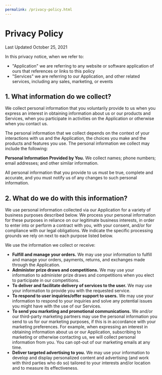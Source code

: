 ```yaml
---
permalink: /privacy-policy.html
---
```


# Privacy Policy
Last Updated October 25, 2021

In this privacy notice, when we refer to:
- "Application" we are referring to any website or software application of ours that references or links to this policy
- "Services" we are referring to our Application, and other related services, including any sales, marketing, or events


## 1. What information do we collect?
We collect personal information that you voluntarily provide to us when you express an interest in obtaining information about us or our products and Services, when you participate in activities on the Application or otherwise when you contact us.

The personal information that we collect depends on the context of your interactions with us and the Application, the choices you make and the products and features you use. The personal information we collect may include the following:

**Personal Information Provided by You.** We collect names; phone numbers; email addresses; and other similar information.

All personal information that you provide to us must be true, complete and accurate, and you must notify us of any changes to such personal information.



## 2. What do we do with this information?
We use personal information collected via our Application for a variety of business purposes described below. We process your personal information for these purposes in reliance on our legitimate business interests, in order to enter into or perform a contract with you, with your consent, and/or for compliance with our legal obligations. We indicate the specific processing grounds we rely on next to each purpose listed below.

We use the information we collect or receive:
-	**Fulfill and manage your orders.** We may use your information to fulfill and manage your orders, payments, returns, and exchanges made through the Application.
-	**Administer prize draws and competitions.** We may use your information to administer prize draws and competitions when you elect to participate in our competitions.
-	**To deliver and facilitate delivery of services to the user.** We may use your information to provide you with the requested service.
-	**To respond to user inquiries/offer support to users.** We may use your information to respond to your inquiries and solve any potential issues you might have with the use of our Services.
-	**To send you marketing and promotional communications.** We and/or our third-party marketing partners may use the personal information you send to us for our marketing purposes, if this is in accordance with your marketing preferences. For example, when expressing an interest in obtaining information about us or our Application, subscribing to marketing or otherwise contacting us, we will collect personal information from you. You can opt-out of our marketing emails at any time.
-	**Deliver targeted advertising to you.** We may use your information to develop and display personalized content and advertising (and work with third parties who do so) tailored to your interests and/or location and to measure its effectiveness.
